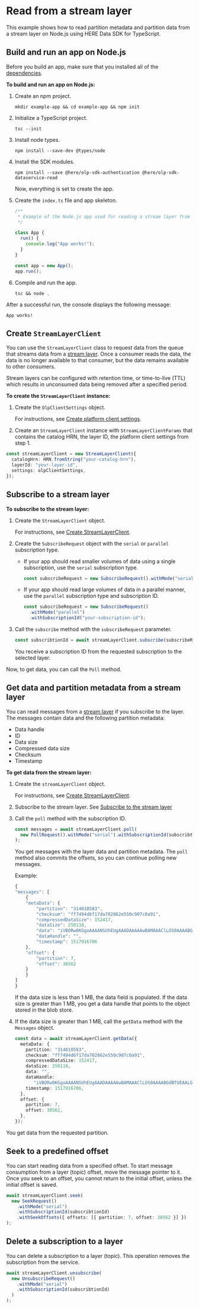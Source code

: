 # Read from a stream layer

This example shows how to read partition metadata and partition data from a stream layer on Node.js using HERE Data SDK for TypeScript.

## Build and run an app on Node.js

Before you build an app, make sure that you installed all of the <a href="https://github.com/heremaps/here-data-sdk-typescript#dependencies" target="_blank">dependencies</a>.

**To build and run an app on Node.js:**

1. Create an npm project.

   ```shell
   mkdir example-app && cd example-app && npm init
   ```

2. Initialize a TypeScript project.

   ```shell
   tsc --init
   ```

3. Install node types.

   ```shell
   npm install --save-dev @types/node
   ```

4. Install the SDK modules.

   ```shell
   npm install --save @here/olp-sdk-authentication @here/olp-sdk-dataservice-read
   ```

   Now, everything is set to create the app.

5. Create the `index.ts` file and app skeleton.

   ```typescript
   /**
    * Example of the Node.js app used for reading a stream layer from the datastore.
    */

   class App {
     run() {
       console.log("App works!");
     }
   }

   const app = new App();
   app.run();
   ```

6. Compile and run the app.

   ```shell
   tsc && node .
   ```

After a successful run, the console displays the following message:

```shell
App works!
```

## Create `StreamLayerClient`

You can use the `StreamLayerClient` class to request data from the queue that streams data from a [stream layer](https://www.here.com/docs/bundle/data-api-developer-guide/page/README.html#stream-layers). Once a consumer reads the data, the data is no longer available to that consumer, but the data remains available to other consumers.

Stream layers can be configured with retention time, or time-to-live (TTL) which results in unconsumed data being removed after a specified period.

**To create the `StreamLayerClient` instance:**

1. Create the `OlpClientSettings` object.

   For instructions, see <a href="https://github.com/heremaps/here-data-sdk-typescript/blob/master/docs/create-platform-client-settings.md" target="_blank">Create platform client settings</a>.

2. Create an `StreamLayerClient` instance with `StreamLayerClientParams` that contains the catalog HRN, the layer ID, the platform client settings from step 1.

  ```typescript
  const streamLayerClient = new StreamLayerClient({
    catalogHrn: HRN.fromString("your-catalog-hrn"),
    layerId: "your-layer-id",
    settings: olpClientSettings,
  });
  ```

## Subscribe to a stream layer

**To subscribe to the stream layer:**

1. Create the `StreamLayerClient` object.

   For instructions, see [Create StreamLayerClient](#create-streamlayerclient).

2. Create the `SubscribeRequest` object with the `serial` or `parallel` subscription type.

   - If your app should read smaller volumes of data using a single subscription, use the `serial` subscription type.

     ```typescript
     const subscribeRequest = new SubscribeRequest().withMode("serial");
     ```

   - If your app should read large volumes of data in a parallel manner, use the `parallel` subscription type and subscription ID.

     ```typescript
     const subscribeRequest = new SubscribeRequest()
       .withMode("parallel")
       .withSubscriptionId("your-subscription-id");
     ```

3. Call the `subscribe` method with the `subscribeRequest` parameter.

   ```typescript
   const subscribtionId = await streamLayerClient.subscribe(subscribeRequest);
   ```

   You receive a subscription ID from the requested subscription to the selected layer.

Now, to get data, you can call the `Poll` method.

## <a name="get-data-streamlayerclient"></a>Get data and partition metadata from a stream layer

You can read messages from a [stream layer](https://www.here.com/docs/bundle/data-api-developer-guide/page/README.html#stream-layers) if you subscribe to the layer. The messages contain data and the following partition metadata:

- Data handle
- ID
- Data size
- Compressed data size
- Checksum
- Timestamp

**To get data from the stream layer:**

1. Create the `streamLayerClient` object.

   For instructions, see [Create StreamLayerClient]([#create-streamlayerclient](https://www.here.com/docs/bundle/data-api-developer-guide/page/rest/layer-creating_2.html)).

2. Subscribe to the stream layer. See [Subscribe to the stream layer](https://www.here.com/docs/bundle/data-api-developer-guide/page/rest/getting-data-stream.html)

3. Call the `poll` method with the subscription ID.

   ```typescript
   const messages = await streamLayerClient.poll(
     new PollRequest().withMode("serial").withSubscriptionId(subscribtionId)
   );
   ```

   You get messages with the layer data and partition metadata. The `poll` method also commits the offsets, so you can continue polling new messages.

   Example:

   ```typescript
   {
   "messages": [
       {
       "metaData": {
           "partition": "314010583",
           "checksum": "ff7494d6f17da702862e550c907c0a91",
           "compressedDataSize": 152417,
           "dataSize": 250110,
           "data": "iVBORw0KGgoAAAANSUhEUgAAADAAAAAwBAMAAAClLOS0AAAABGdBTUEAALGPC/xhBQAAABhQTFRFvb29AACEAP8AhIKEPb5x2m9E5413aFQirhRuvAMqCw+6kE2BVsa8miQaYSKyshxFvhqdzKx8UsPYk9gDEcY1ghZXcPbENtax8g5T+3zHYufF1Lf9HdIZBfNEiKAAAAAElFTkSuQmCC",
           "dataHandle": "",
           "timestamp": 1517916706
       },
       "offset": {
           "partition": 7,
           "offset": 38562
       }
       }
   ]
   }
   ```

   If the data size is less than 1 MB, the data field is populated. If the data size is greater than 1 MB, you get a data handle that points to the object stored in the blob store.

4. If the data size is greater than 1 MB, call the `getData` method with the `Messages` object.

   ```typescript
   const data = await streamLayerClient.getData({
     metaData: {
       partition: "314010583",
       checksum: "ff7494d6f17da702862e550c907c0a91",
       compressedDataSize: 152417,
       dataSize: 250110,
       data: "",
       dataHandle:
          "iVBORw0KGgoAAAANSUhEUgAAADAAAAAwBAMAAAClLOS0AAAABGdBTUEAALGPC/xhBQAAABhQTFRFvb29AACEAP8AhIKEPb5x2m9E5413aFQirhRuvAMqCw+6kE2BVsa8miQaYSKyshxFvhqdzKx8UsPYk9gDEcY1ghZXcPbENtax8g5T+3zHYufF1Lf9HdIZBfNEiKAAAAAElFTkSuQmCC",
       timestamp: 1517916706,
     },
     offset: {
       partition: 7,
       offset: 38562,
     },
   });
   ```

You get data from the requested partition.
 
## <a name="seek-streamlayerclient"></a>Seek to a predefined offset

You can start reading data from a specified offset. To start message consumption from a layer (topic) offset, move the message pointer to it. Once you seek to an offset, you cannot return to the initial offset, unless the initial offset is saved.

```typescript
await streamLayerClient.seek(
  new SeekRequest()
    .withMode("serial")
    .withSubscriptionId(subscribtionId)
    .withSeekOffsets({ offsets: [{ partition: 7, offset: 38562 }] })
);
```

## <a name="unsubscribe-streamlayerclient"></a>Delete a subscription to a layer

You can delete a subscription to a layer (topic). This operation removes the subscription from the service.

```typescript
await streamLayerClient.unsubscribe(
  new UnsubscribeRequest()
    .withMode("serial")
    .withSubscriptionId(subscribtionId)
  )
);
```
